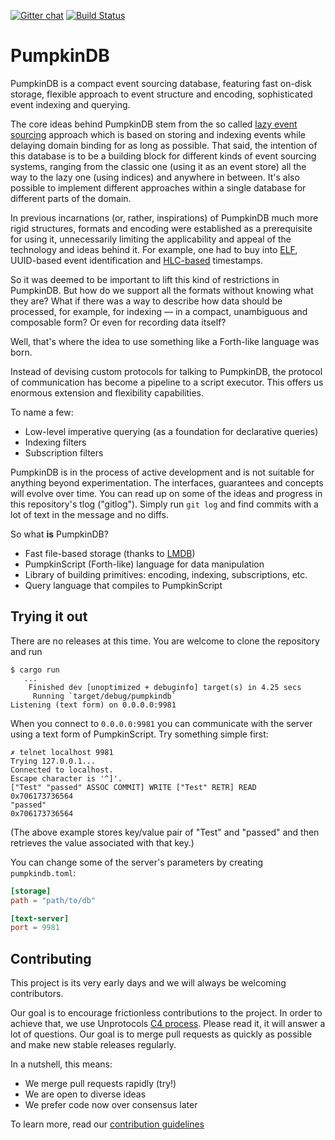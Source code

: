 [![Gitter chat](https://badges.gitter.im/PumpkinDB.png)](https://gitter.im/PumpkinDB/Lobby)
[![Build Status](https://travis-ci.org/PumpkinDB/PumpkinDB.svg?branch=master)](https://travis-ci.org/PumpkinDB/PumpkinDB)

PumpkinDB
=========

PumpkinDB is a compact event sourcing database, featuring fast on-disk storage,
flexible approach to event structure and encoding, sophisticated event indexing
and querying.

The core ideas behind PumpkinDB stem from the so called 
[lazy event sourcing](https://www.youtube.com/watch?v=aqv8d1pjmU8)
approach which is based on storing and indexing events while delaying domain
binding for as long as possible. That said, the intention of this database is to
be a building block for different kinds of event sourcing systems, ranging from
the classic one (using it as an event store) all the way to the lazy one (using
indices) and anywhere in between. It's also possible to implement different approaches
within a single database for different parts of the domain.

In previous incarnations (or, rather, inspirations) of PumpkinDB much more rigid structures,
formats and encoding were established as a prerequisite for using it, unnecessarily limiting
the applicability and appeal of the technology and ideas behind it. For example, one had to buy
into [ELF](https://rfc.eventsourcing.com/spec:1/ELF), UUID-based event identification and
[HLC-based](https://rfc.eventsourcing.com/spec:6/HLC) timestamps.

So it was deemed to be important to lift this kind of restrictions in PumpkinDB. But how do we
support all the formats without knowing what they are? What if there was a way to describe how data should be processed, for example,
for indexing — in a compact, unambiguous and composable form? Or even for recording data
itself?

Well, that's where the idea to use something like a Forth-like language was born.

Instead of devising custom protocols for talking to PumpkinDB, the protocol of communication has
become a pipeline to a script executor. This offers us enormous extension and flexibility capabilities.
 
To name a few:

* Low-level imperative querying (as a foundation for declarative queries)
* Indexing filters
* Subscription filters


PumpkinDB is in the process of active development and is not suitable for anything
beyond experimentation. The interfaces, guarantees and concepts will evolve over
time. You can read up on some of the ideas and progress in this repository's tlog
("gitlog"). Simply run `git log` and find commits with a lot of text in the message
and no diffs. 

So what **is** PumpkinDB?

* Fast file-based storage (thanks to [LMDB](http://lmdb.tech))
* PumpkinScript (Forth-like) language for data manipulation
* Library of building primitives: encoding, indexing, subscriptions, etc.
* Query language that compiles to PumpkinScript


## Trying it out

There are no releases at this time. You are welcome to clone the repository and run

```
$ cargo run
   ...
    Finished dev [unoptimized + debuginfo] target(s) in 4.25 secs
     Running `target/debug/pumpkindb`
Listening (text form) on 0.0.0.0:9981
```

When you connect to `0.0.0.0:9981` you can communicate with the server using a text
form of PumpkinScript. Try something simple first:

```
✗ telnet localhost 9981
Trying 127.0.0.1...
Connected to localhost.
Escape character is '^]'.
["Test" "passed" ASSOC COMMIT] WRITE ["Test" RETR] READ
0x706173736564
"passed"
0x706173736564
```

(The above example stores key/value pair of "Test" and "passed" and
then retrieves the value associated with that key.)

You can change some of the server's parameters by creating `pumpkindb.toml`:

```toml
[storage]
path = "path/to/db"

[text-server]
port = 9981
```

## Contributing

This project is its very early days and we will always be welcoming
contributors. 

Our goal is to encourage frictionless contributions to the project. In order to
achieve that, we use Unprotocols [C4 process](https://rfc.unprotocols.org/spec:1/C4).
Please read it, it will answer a lot of questions. Our goal is to merge pull requests
as quickly as possible and make new stable releases regularly. 

In a nutshell, this means:

* We merge pull requests rapidly (try!)
* We are open to diverse ideas
* We prefer code now over consensus later

To learn more, read our [contribution guidelines](CONTRIBUTING.md)